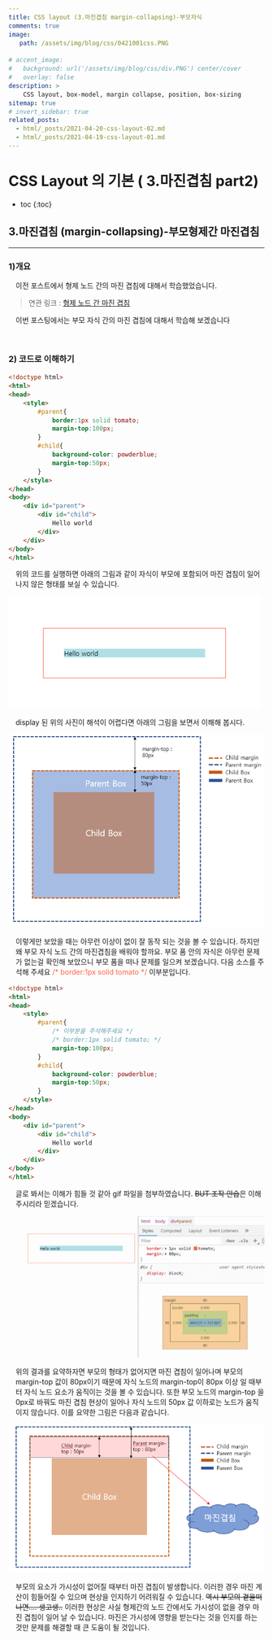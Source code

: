 ```yaml
---
title: CSS layout (3.마진겹침 margin-collapsing)-부모자식
comments: true
image: 
   path: /assets/img/blog/css/0421001css.PNG
   
# accent_image: 
#   background: url('/assets/img/blog/css/div.PNG') center/cover
#   overlay: false
description: >
    CSS layout, box-model, margin collapse, position, box-sizing
sitemap: true
# invert_sidebar: true
related_posts:
  - html/_posts/2021-04-20-css-layout-02.md
  - html/_posts/2021-04-19-css-layout-01.md
---
```


# CSS Layout 의 기본 ( 3.마진겹침 part2)

* toc
{:toc}


## 3.마진겹침 (margin-collapsing)-부모형제간 마진겹침
---

### 1)개요  
<p style="padding-left:1em">
 이전 포스트에서 형제 노드 간의 마진 겹침에 대해서 학습했었습니다.
</p>

> 연관 링크 : [형제 노드 간 마진 겹침](https://manbalboy.github.io/blog/html/2021-04-21-css-layout-03/)


<p style="padding-left:1em">
 이번 포스팅에서는 부모 자식 간의 마진 겹침에 대해서 학습해 보겠습니다
</p>



<br />

### 2) 코드로 이해하기
```html
<!doctype html>
<html>
<head>
    <style>
        #parent{
            border:1px solid tomato;
            margin-top:100px;
        }
        #child{
            background-color: powderblue;
            margin-top:50px;
        }
    </style>
</head>
<body>
    <div id="parent">
        <div id="child">
            Hello world
        </div>
    </div>
</body>
</html>
```

<p style="padding-left:1em">
위의 코드를 실행하면 아래의 그림과 같이 자식이 부모에 포함되어 마진 겹침이 일어나지 않은 형태를 보실 수 있습니다.
</P>

![마진겹침1](/assets/img/blog/css/0421002css.PNG "마진겹침 1")

<p style="padding-left:1em">
    display 된 위의 사진이 해석이 어렵다면 아래의 그림을 보면서 이해해 봅시다.
</P>

![마진겹침2](/assets/img/blog/css/0421001css.PNG "마진겹침 2")

<p style="padding-left:1em">
이렇게만 보았을 때는 아무런 이상이 없이 잘 동작 되는 것을 볼 수 있습니다. 하지만 왜 부모 자식 노드 간의 마진겹침을 배워야 할까요. 부모 품 안의 자식은 아무런 문제가 없는걸 확인해 보았으니 부모 품을 떠나 문제를 일으켜 보겠습니다. 다음 소스를 주석해 주세요 <span style="color:tomato">/* border:1px solid tomato */</span> 이부분입니다.
</P>


```html
<!doctype html>
<html>
<head>
    <style>
        #parent{
            /* 이부분을 주석해주세요 */
            /* border:1px solid tomato; */
            margin-top:100px;
        }
        #child{
            background-color: powderblue;
            margin-top:50px;
        }
    </style>
</head>
<body>
    <div id="parent">
        <div id="child">
            Hello world
        </div>
    </div>
</body>
</html>
```

<p style="padding-left:1em">
    글로 봐서는 이해가 힘들 것 같아 gif 파일을 첨부하였습니다. <del>BUT 조작 안습</del>은 이해주시리라 믿겠습니다.
</P>

![마진겹침3](/assets/img/blog/css/0421003css.gif "마진겹침 3")


<p style="padding-left:1em">
    위의 결과를 요약하자면 부모의 형태가 없어지면 마진 겹침이 일어나며 부모의 margin-top 값이 80px이기 때문에 자식 노드의 margin-top이 80px 이상 일 때부터 자식 노드 요소가 움직이는 것을 볼 수 있습니다. 또한 부모 노드의 margin-top 을 0px로 바꿔도 마진 겹침 현상이 일어나 자식 노드의 50px 값 이하로는 노드가 움직이지 않습니다. 이를 요약한 그림은 다음과 같습니다.
</P>

![마진겹침2](/assets/img/blog/css/0421마진겹침2.PNG "마진겹침 2")

<p style="padding-left:1em">
    부모의 요소가 가시성이 없어질 때부터 마진 겹침이 발생합니다. 이러한 경우 마진 계산이 힘들어질 수 있으며 현상을 인지하기 어려워질 수 있습니다.
    <del>역시 부모의 곁을떠나면.... 생고생..</del>
    이러한 현상은 사실 형제간의 노드 간에서도 가시성이 없을 경우 마진 겹침이 일어 날 수 있습니다. 마진은 가시성에 영향을 받는다는 것을 인지를 하는 것만 문제를 해결할 때 큰 도움이 될 것입니다.
</p>

<br />

